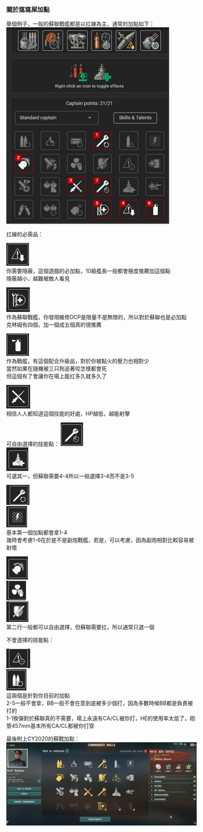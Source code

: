 ### 關於窩窩屎加點
舉個例子，一般的蘇聯戰艦都是以扛線為主，通常的加點如下：\
![cy2020](/202504-cy2020/ruscom.png)

扛線的必需品：

![cy2020](/202504-cy2020/wowscmdCE.png)\
你需要隱蔽，這個遊戲的必加點，10級艦長一般都會極度推薦加這個點\
隱蔽越小，越難被敵人看見

![cy2020](/202504-cy2020/wowscmdERE.png)\
作為蘇聯戰艦，你發現維修DCP是限量不是無限的，所以對於蘇聯也是必加點\
克林姆有四個，加一個成五個真的很推薦

![cy2020](/202504-cy2020/wowscmdFP.png)\
作為戰艦，有這個配合升級品，對於你被點火的壓力也相對少\
當然如果在隨機被三只狗追著咬怎樣都會死\
但這個有了會讓你在場上能扛多久就多久了

![cy2020](/202504-cy2020/wowscmdAR.png)\
相信人人都知道這個技能的好處，HP越低，越能射擊

可自由選擇的技能點：
![cy2020](/202504-cy2020/wowscmdBOS.png)\
![cy2020](/202504-cy2020/wowscmdIRR.png)\
可選其一，但蘇聯需要4-4所以一般選擇3-4而不是3-5

![cy2020](/202504-cy2020/wowscmdERS.png)\
![cy2020](/202504-cy2020/wowscmdPM.png)\
基本第一個加點都會拿1-4\
幾時會考慮1-6在於是不是副炮戰艦，若是，可以考慮，因為副炮相對比較容易被射壞

![cy2020](/202504-cy2020/wowscmdGTG.png)\
![cy2020](/202504-cy2020/wowscmdB.png)\
![cy2020](/202504-cy2020/wowscmdV.png)\
第二行一般都可以自由選擇，但蘇聯需要扛，所以通常只選一個

不會選擇的技能點：

![cy2020](/202504-cy2020/wowscmdPT.png)\
![cy2020](/202504-cy2020/wowscmdEL.png)\
這兩個是針對你目前的加點\
2-5一般不會拿，BB一般不會在意到底被多少個打，因為多數時候BB都是負責被打的\
1-1換彈對於蘇聯真的不需要，場上永遠有CA/CL被你打，HE的使用率太低了，砲管457mm基本所有CA/CL都被你打穿

最後附上CY2020的蘇戰加點：\
![cy2020](/202504-cy2020/cy2020ruscoml20.png)